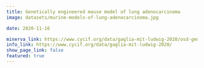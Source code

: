 ```yaml
---
title: Genetically engineered mouse model of lung adenocarcinoma
image: datasets/murine-models-of-lung-adenocarcinoma.jpg

date: 2020-11-16

minerva_link: https://www.cycif.org/data/gaglia-mit-ludwig-2020/osd-gemm-lung.html
info_link: https://www.cycif.org/data/gaglia-mit-ludwig-2020/
show_page_link: false
featured: true
---
```

